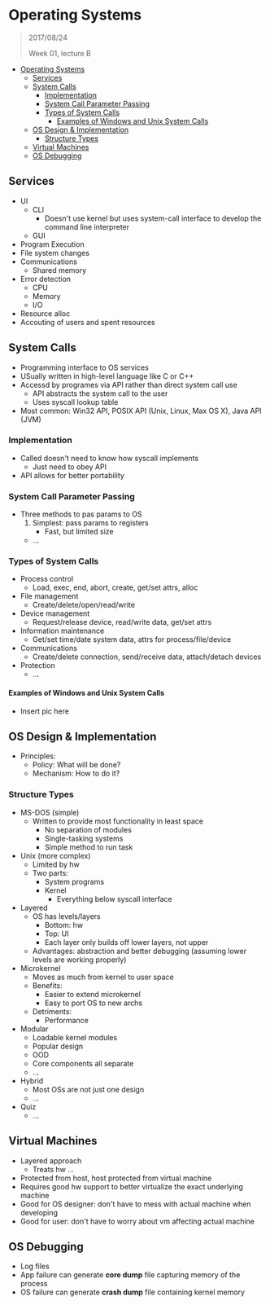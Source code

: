 
# Operating Systems

> 2017/08/24
>
> Week 01, lecture B

- [Operating Systems](#operating-systems)
    - [Services](#services)
    - [System Calls](#system-calls)
        - [Implementation](#implementation)
        - [System Call Parameter Passing](#system-call-parameter-passing)
        - [Types of System Calls](#types-of-system-calls)
            - [Examples of Windows and Unix System Calls](#examples-of-windows-and-unix-system-calls)
    - [OS Design & Implementation](#os-design-implementation)
        - [Structure Types](#structure-types)
    - [Virtual Machines](#virtual-machines)
    - [OS Debugging](#os-debugging)

## Services

- UI
    - CLI
        - Doesn't use kernel but uses system-call interface to develop the command line interpreter
    - GUI
- Program Execution
- File system changes
- Communications
    - Shared memory
- Error detection
    - CPU
    - Memory
    - I/O
- Resource alloc
- Accouting of users and spent resources

## System Calls

- Programming interface to OS services
- USually written in high-level language like C or C++
- Accessd by programes via API rather than direct system call use
    - API abstracts the system call to the user
    - Uses syscall lookup table
- Most common: Win32 API, POSIX API (Unix, Linux, Max OS X), Java API (JVM)

### Implementation

- Called doesn't need to know how syscall implements
    - Just need to obey API
- API allows for better portability

### System Call Parameter Passing

- Three methods to pas params to OS
    1. Simplest: pass params to registers
        - Fast, but limited size
    - ...

### Types of System Calls

- Process control
    - Load, exec, end, abort, create, get/set attrs, alloc
- File management
    - Create/delete/open/read/write
- Device management
    - Request/release device, read/write data, get/set attrs
- Information maintenance
    - Get/set time/date system data, attrs for process/file/device
- Communications
    - Create/delete connection, send/receive data, attach/detach devices
- Protection
    - ...

#### Examples of Windows and Unix System Calls

- Insert pic here

## OS Design & Implementation

- Principles:
    - Policy: What will be done?
    - Mechanism: How to do it?

### Structure Types

- MS-DOS (simple)
    - Written to provide most functionality in least space
        - No separation of modules
        - Single-tasking systems
        - Simple method to run task
- Unix (more complex)
    - Limited by hw
    - Two parts:
        - System programs
        - Kernel
            - Everything below syscall interface
- Layered
    - OS has levels/layers
        - Bottom: hw
        - Top: UI
        - Each layer only builds off lower layers, not upper
    - Advantages: abstraction and better debugging (assuming lower levels are working properly)
- Microkernel
    - Moves as much from kernel to user space
    - Benefits:
        - Easier to extend microkernel
        - Easy to port OS to new archs
    - Detriments:
        - Performance
- Modular
    - Loadable kernel modules
    - Popular design
    - OOD
    - Core components all separate
    - ...
- Hybrid
    - Most OSs are not just one design
    - ...
- Quiz
    - ...

## Virtual Machines

- Layered approach
    - Treats hw ...
- Protected from host, host protected from virtual machine
- Requires good hw support to better virtualize the exact underlying machine
- Good for OS designer: don't have to mess with actual machine when developing
- Good for user: don't have to worry about vm affecting actual machine

## OS Debugging

- Log files
- App failure can generate **core dump** file capturing memory of the process
- OS failure can generate **crash dump** file containing kernel memory
